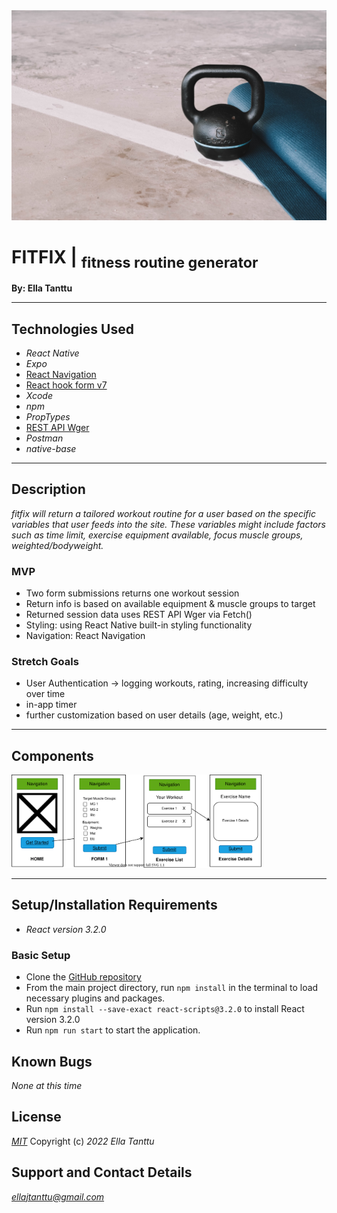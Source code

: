 <img title="exercise equipment" src="img/exercise_equipment.jpg" width="600px">

# FITFIX | <sub>fitness routine generator</sub>

**By: Ella Tanttu**

---

## **Technologies Used**

- _React Native_
- _Expo_
- [React Navigation](https://reactnavigation.org/)
- [React hook form v7](https://react-hook-form.com/get-started)
- _Xcode_
- _npm_
- _PropTypes_
- [REST API Wger](https://wger.de/en/software/api)
- _Postman_
- _native-base_

---

## **Description**

_fitfix will return a tailored workout routine for a user based on the specific variables that user feeds into the site. These variables might include factors such as time limit, exercise equipment available, focus muscle groups, weighted/bodyweight._

### MVP

- Two form submissions returns one workout session
- Return info is based on available equipment & muscle groups to target
- Returned session data uses REST API Wger via Fetch()
- Styling: using React Native built-in styling functionality
- Navigation: React Navigation

### Stretch Goals

- User Authentication -> logging workouts, rating, increasing difficulty over time
- in-app timer
- further customization based on user details (age, weight, etc.)

---

## **Components**

<img title="component diagram" src="img/fitfixComponents_v2.svg" width="400px">

---

## **Setup/Installation Requirements**

- _React version 3.2.0_

### Basic Setup

- Clone the [GitHub repository](https://github.com/ellajtanttu/fitFix)
- From the main project directory, run `npm install` in the terminal to load necessary plugins and packages.
- Run `npm install --save-exact react-scripts@3.2.0` to install React version 3.2.0
- Run `npm run start` to start the application.

## **Known Bugs**

_None at this time_

## **License**

_[MIT](https://opensource.org/licenses/MIT)_
Copyright (c) _2022 Ella Tanttu_

## **Support and Contact Details**

_[ellajtanttu@gmail.com](mailto:ellajtanttu@gmail.com)_
